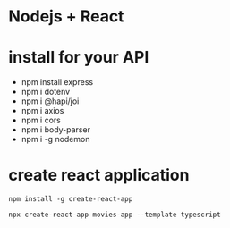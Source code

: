 # Nodejs + React

# install for your API

- npm install express
- npm i dotenv
- npm i @hapi/joi
- npm i axios
- npm i cors
- npm i body-parser
- npm i -g nodemon

# create react application

`npm install -g create-react-app`

`npx create-react-app movies-app --template typescript`
